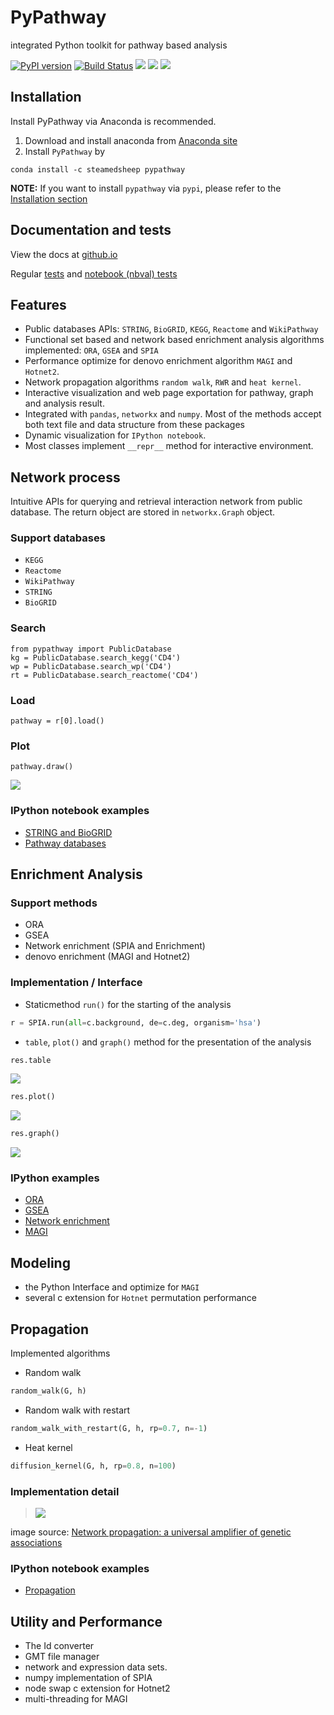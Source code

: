 # PyPathway

integrated Python toolkit for pathway based analysis

[![PyPI version](https://badge.fury.io/py/pypathway.svg)](https://badge.fury.io/py/pypathway)
[![Build Status](https://travis-ci.org/iseekwonderful/PyPathway.svg?branch=master)](https://travis-ci.org/iseekwonderful/PyPathway)
![](https://img.shields.io/badge/python-3.5-blue.svg)
![](https://img.shields.io/badge/python-3.6-blue.svg)
![](https://img.shields.io/badge/license-MIT-blue.svg)



## Installation

Install PyPathway via Anaconda is recommended.

1.  Download and install anaconda from [Anaconda site](`https://www.anaconda.com/download/`)
2.  Install `PyPathway` by

```
conda install -c steamedsheep pypathway
```

**NOTE:**  If you want to install `pypathway` via `pypi`, please refer to the [Installation section](installation)

## Documentation and tests
View the docs at [github.io](http://iseekwonderful.github.io/PyPathway)

Regular [tests](https://github.com/iseekwonderful/PyPathway/tree/master/tests) and [notebook (nbval) tests](https://github.com/iseekwonderful/PyPathway/tree/master/notebook_tests)
## Features
* Public databases APIs: `STRING`, `BioGRID`, `KEGG`, `Reactome` and `WikiPathway`
* Functional set based and network based enrichment analysis algorithms implemented: `ORA`, `GSEA` and `SPIA`
* Performance optimize for denovo enrichment algorithm `MAGI` and `Hotnet2`.
* Network propagation algorithms `random walk`, `RWR` and `heat kernel`.
* Interactive visualization and web page exportation for pathway, graph and analysis result.
* Integrated with `pandas`, `networkx` and `numpy`. Most of the methods accept both text file and data structure from these packages 
* Dynamic visualization for `IPython notebook`. 
* Most classes implement `__repr__` method for interactive environment.

## Network process

Intuitive APIs for querying and retrieval interaction network from public database. The return object are stored in `networkx.Graph` object.

### Support databases

* `KEGG`
* `Reactome`
* `WikiPathway`
* `STRING`
* `BioGRID`

### Search
```
from pypathway import PublicDatabase
kg = PublicDatabase.search_kegg('CD4')
wp = PublicDatabase.search_wp('CD4')
rt = PublicDatabase.search_reactome('CD4')
```

### Load

```
pathway = r[0].load()
```

### Plot

```
pathway.draw()
```

![](https://github.com/iseekwonderful/PyPathway/blob/master/docs/markdowns/images/network_process/netprocess_KEGG.png?raw=true)

### IPython notebook examples

* [STRING and BioGRID](https://github.com/iseekwonderful/PyPathway/blob/master/examples/pathviz/STRING_BioGID_query.ipynb)
* [Pathway databases](https://github.com/iseekwonderful/PyPathway/blob/master/examples/pathviz/Pathway_Datatbase_APIs.ipynb)

## Enrichment Analysis

### Support methods

* ORA
* GSEA
* Network enrichment (SPIA and Enrichment)
* denovo enrichment (MAGI and Hotnet2)

### Implementation / Interface

* Staticmethod `run()` for the starting of the analysis
 
```python
r = SPIA.run(all=c.background, de=c.deg, organism='hsa')
```

* `table`, `plot()` and `graph()` method for the presentation of the analysis

```python
res.table
```
![](https://github.com/iseekwonderful/PyPathway/blob/master/docs/markdowns/images/enrichment/enrichment_table.png?raw=true)

```python
res.plot()
```

![](https://github.com/iseekwonderful/PyPathway/blob/master/docs/markdowns/images/enrichment/enrichment_general_ora.png?raw=true)
```python
res.graph()
```

![](https://github.com/iseekwonderful/PyPathway/blob/master/docs/markdowns/images/enrichment/GO%20graph%20plot.png?raw=true)

### IPython examples

* [ORA](https://github.com/iseekwonderful/PyPathway/blob/master/examples/analysis/ORA.ipynb)
* [GSEA](https://github.com/iseekwonderful/PyPathway/blob/master/examples/analysis/GSEA.ipynb)
* [Network enrichment](https://github.com/iseekwonderful/PyPathway/blob/master/examples/analysis/network_enrichment.ipynb)
* [MAGI](https://github.com/iseekwonderful/PyPathway/blob/master/examples/analysis/MAGI.ipynb)

## Modeling

* the Python Interface and optimize for `MAGI`
* several c extension for `Hotnet` permutation performance 

## Propagation

Implemented algorithms

* Random walk
```python
random_walk(G, h)
```
* Random walk with restart
```python
random_walk_with_restart(G, h, rp=0.7, n=-1)
```
* Heat kernel
```python
diffusion_kernel(G, h, rp=0.8, n=100)
```

### Implementation detail

> ![](https://github.com/iseekwonderful/PyPathway/blob/master/docs/markdowns/images/propagation/propagation_overview.png?raw=true)

image source: [Network propagation: a universal amplifier of genetic associations](http://www.nature.com/nrg/journal/v18/n9/abs/nrg.2017.38.html)

### IPython notebook examples

* [Propagation](https://github.com/iseekwonderful/PyPathway/blob/master/examples/analysis/propagation.ipynb)

## Utility and Performance


* The Id converter
* GMT file manager
* network and expression data sets.
* numpy implementation of SPIA
* node swap c extension for Hotnet2
* multi-threading for MAGI
